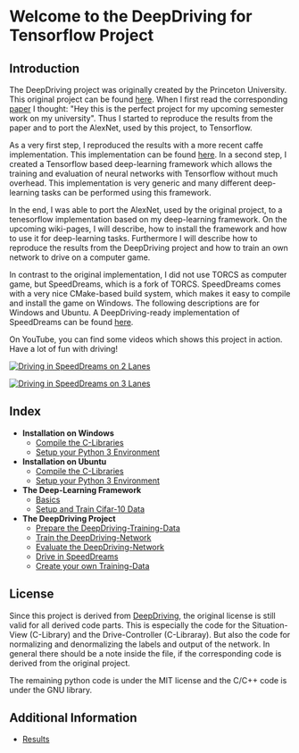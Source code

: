 # Welcome to the DeepDriving for Tensorflow Project

## Introduction

The DeepDriving project was originally created by the Princeton University. This original project can be found [here](http://deepdriving.cs.princeton.edu). When I first read the corresponding [paper](http://deepdriving.cs.princeton.edu/paper.pdf) I thought: "Hey this is the perfect project for my upcoming semester work on my university". Thus I started to reproduce the results from the paper and to port the AlexNet, used by this project, to Tensorflow. 

As a very first step, I reproduced the results with a more recent caffe implementation. This implementation can be found [here](https://github.com/Netzeband/caffe-deepdriving). In a second step, I created a Tensorflow based deep-learning framework which allows the training and evaluation of neural networks with Tensorflow without much overhead. This implementation is very generic and many different deep-learning tasks can be performed using this framework.

In the end, I was able to port the AlexNet, used by the original project, to a tenesorflow implementation based on my deep-learning framework. On the upcoming wiki-pages, I will describe, how to install the framework and how to use it for deep-learning tasks. Furthermore I will describe how to reproduce the results from the DeepDriving project and how to train an own network to drive on a computer game.

In contrast to the original implementation, I did not use TORCS as computer game, but SpeedDreams, which is a fork of TORCS. SpeedDreams comes with a very nice CMake-based build system, which makes it easy to compile and install the game on Windows. The following descriptions are for Windows and Ubuntu. A DeepDriving-ready implementation of SpeedDreams can be found [here](https://bitbucket.org/Netzeband/deep-speeddreams).

On YouTube, you can find some videos which shows this project in action. Have a lot of fun with driving!

[![Driving in SpeedDreams on 2 Lanes](https://img.youtube.com/vi/lVfPHUkOh3o/0.jpg)](https://www.youtube.com/watch?v=lVfPHUkOh3o)

[![Driving in SpeedDreams on 3 Lanes](https://img.youtube.com/vi/FhuMjHnTL5w/0.jpg)](https://www.youtube.com/watch?v=FhuMjHnTL5w)

## Index

* **Installation on Windows**
    * [Compile the C-Libraries](https://bitbucket.org/Netzeband/deepdriving/wiki/InstallWindowsCompile)
    * [Setup your Python 3 Environment](https://bitbucket.org/Netzeband/deepdriving/wiki/InstallWindowsPython)
* **Installation on Ubuntu**
    * [Compile the C-Libraries](https://bitbucket.org/Netzeband/deepdriving/wiki/InstallUbuntuCompile)
    * [Setup your Python 3 Environment](https://bitbucket.org/Netzeband/deepdriving/wiki/InstallUbuntuPython)
* **The Deep-Learning Framework**
    * [Basics](https://bitbucket.org/Netzeband/deepdriving/wiki/DeepLearningFramework)
    * [Setup and Train Cifar-10 Data](https://bitbucket.org/Netzeband/deepdriving/wiki/DeepLearningCifar10)
* **The DeepDriving Project**
    * [Prepare the DeepDriving-Training-Data](https://bitbucket.org/Netzeband/deepdriving/wiki/DeepDrivingTrainingData)
    * [Train the DeepDriving-Network](https://bitbucket.org/Netzeband/deepdriving/wiki/DeepDrivingTrain)
    * [Evaluate the DeepDriving-Network](https://bitbucket.org/Netzeband/deepdriving/wiki/DeepDrivingEvaluate)
    * [Drive in SpeedDreams](https://bitbucket.org/Netzeband/deepdriving/wiki/DeepDrivingDrive)
    * [Create your own Training-Data](https://bitbucket.org/Netzeband/deepdriving/wiki/DeepDrivingRecord)

## License

Since this project is derived from [DeepDriving](http://deepdriving.cs.princeton.edu), the original license is still valid for all derived code parts. This is especially the code for the Situation-View (C-Library) and the Drive-Controller (C-Libraray). But also the code for normalizing and denormalizing the labels and output of the network. In general there should be a note inside the file, if the corresponding code is derived from the original project.

The remaining python code is under the MIT license and the C/C++ code is under the GNU library.

## Additional Information

* [Results](https://bitbucket.org/Netzeband/deepdriving/wiki/Results)